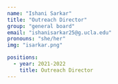 ```yaml
---
name: "Ishani Sarkar"
title: "Outreach Director"
group: "general board"
email: "ishanisarkar25@g.ucla.edu"
pronouns: "she/her"
img: "isarkar.png"

positions:
  - year: 2021-2022
    title: Outreach Director
---
```

